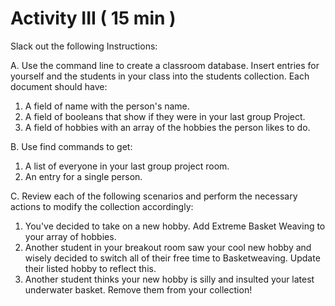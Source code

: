 # Activity III ( 15 min )
Slack out the following Instructions:

A. Use the command line to create a classroom database. Insert entries for yourself and the students in your class into the students collection. Each document should have:

1. A field of name with the person's name.
2. A field of booleans that show if they were in your last group Project.
4. A field of hobbies with an array of the hobbies the person likes to do.

B. Use find commands to get:

1. A list of everyone in your last group project room.
2. An entry for a single person.

C. Review each of the following scenarios and perform the necessary actions to modify the collection accordingly:

1. You've decided to take on a new hobby. Add Extreme Basket Weaving to your array of hobbies.
2. Another student in your breakout room saw your cool new hobby and wisely decided to switch all of their free time to Basketweaving. Update their listed hobby to reflect this.
3. Another student thinks your new hobby is silly and insulted your latest underwater basket. Remove them from your collection!
